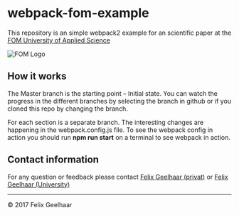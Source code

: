 # webpack-fom-example #
 This repository is an simple webpack2 example for an scientific paper at the [FOM University of Applied Science](https://www.fom.de/ "FOM University of Applied Science")

![FOM Logo](https://www.fom.de/fileadmin/template/img/FOM-Hochschule.png)
 
## How it works ##
  The Master branch is the starting point – Initial state. You can watch the progress in the different branches by selecting the branch in github or if you cloned this repo by changing the branch.
  
  For each section is a separate branch. The interesting changes are happening in the webpack.config.js file. To see the webpack config in action you should run **npm run start** on a terminal to see webpack in action.
  
## Contact information ##
For any question or feedback please contact [Felix Geelhaar (privat)](mailto:felix@felixgeelhaar.de "Contact the author") or [Felix Geelhaar (University)](mailto:felix.geelhaar@fom-net.de "Contact the author")

- - -
&copy; 2017 Felix Geelhaar
